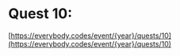 # Quest 10: 

[https://everybody.codes/event/{year}/quests/10](https://everybody.codes/event/{year}/quests/10)

